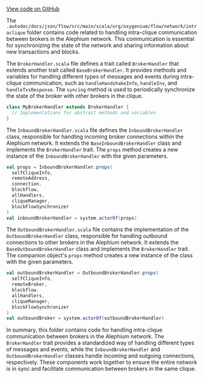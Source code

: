 [View code on GitHub](https://github.com/oxygenium/oxygenium/.autodoc/docs/json/flow/src/main/scala/org/oxygenium/flow/network/intraclique)

The `.autodoc/docs/json/flow/src/main/scala/org/oxygenium/flow/network/intraclique` folder contains code related to handling intra-clique communication between brokers in the Alephium network. This communication is essential for synchronizing the state of the network and sharing information about new transactions and blocks.

The `BrokerHandler.scala` file defines a trait called `BrokerHandler` that extends another trait called `BaseBrokerHandler`. It provides methods and variables for handling different types of messages and events during intra-clique communication, such as `handleHandshakeInfo`, `handleInv`, and `handleTxsResponse`. The `syncing` method is used to periodically synchronize the state of the broker with other brokers in the clique.

```scala
class MyBrokerHandler extends BrokerHandler {
  // Implementations for abstract methods and variables
}
```

The `InboundBrokerHandler.scala` file defines the `InboundBrokerHandler` class, responsible for handling incoming broker connections within the Alephium network. It extends the `BaseInboundBrokerHandler` class and implements the `BrokerHandler` trait. The `props` method creates a new instance of the `InboundBrokerHandler` with the given parameters.

```scala
val props = InboundBrokerHandler.props(
  selfCliqueInfo,
  remoteAddress,
  connection,
  blockflow,
  allHandlers,
  cliqueManager,
  blockFlowSynchronizer
)
val inboundBrokerHandler = system.actorOf(props)
```

The `OutboundBrokerHandler.scala` file contains the implementation of the `OutboundBrokerHandler` class, responsible for handling outbound connections to other brokers in the Alephium network. It extends the `BaseOutboundBrokerHandler` class and implements the `BrokerHandler` trait. The companion object's `props` method creates a new instance of the class with the given parameters.

```scala
val outboundBrokerHandler = OutboundBrokerHandler.props(
  selfCliqueInfo,
  remoteBroker,
  blockflow,
  allHandlers,
  cliqueManager,
  blockFlowSynchronizer
)
val outboundBroker = system.actorOf(outboundBrokerHandler)
```

In summary, this folder contains code for handling intra-clique communication between brokers in the Alephium network. The `BrokerHandler` trait provides a standardized way of handling different types of messages and events, while the `InboundBrokerHandler` and `OutboundBrokerHandler` classes handle incoming and outgoing connections, respectively. These components work together to ensure the entire network is in sync and facilitate communication between brokers in the same clique.
